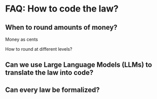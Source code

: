 # FAQ: How to code the law?

## When to round amounts of money?

Money as cents

How to round at different levels?

## Can we use Large Language Models (LLMs) to translate the law into code?

## Can every law be formalized?
